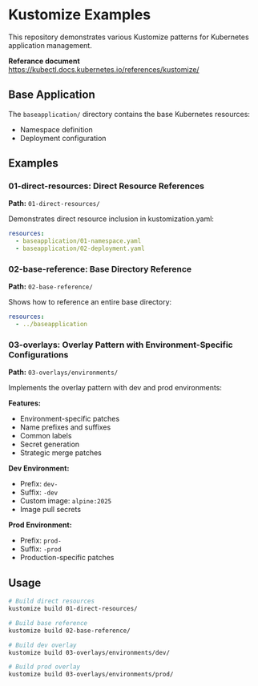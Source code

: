# Kustomize Examples

This repository demonstrates various Kustomize patterns for Kubernetes application management.

**Referance document**
https://kubectl.docs.kubernetes.io/references/kustomize/

## Base Application

The `baseapplication/` directory contains the base Kubernetes resources:
- Namespace definition
- Deployment configuration

## Examples

### 01-direct-resources: Direct Resource References
**Path:** `01-direct-resources/`

Demonstrates direct resource inclusion in kustomization.yaml:
```yaml
resources:
  - baseapplication/01-namespace.yaml
  - baseapplication/02-deployment.yaml
```

### 02-base-reference: Base Directory Reference
**Path:** `02-base-reference/`

Shows how to reference an entire base directory:
```yaml
resources:
  - ../baseapplication
```

### 03-overlays: Overlay Pattern with Environment-Specific Configurations
**Path:** `03-overlays/environments/`

Implements the overlay pattern with dev and prod environments:

**Features:**
- Environment-specific patches
- Name prefixes and suffixes
- Common labels
- Secret generation
- Strategic merge patches

**Dev Environment:**
- Prefix: `dev-`
- Suffix: `-dev`
- Custom image: `alpine:2025`
- Image pull secrets

**Prod Environment:**
- Prefix: `prod-`
- Suffix: `-prod`
- Production-specific patches


## Usage

```bash
# Build direct resources
kustomize build 01-direct-resources/

# Build base reference
kustomize build 02-base-reference/

# Build dev overlay
kustomize build 03-overlays/environments/dev/

# Build prod overlay
kustomize build 03-overlays/environments/prod/
```
